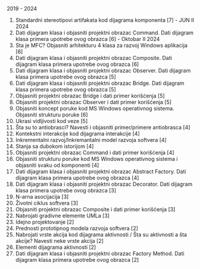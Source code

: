 2019 - 2024

1. Standardni stereotipovi artifakata kod dijagrama komponenta \[7] - JUN II 2024
2. Dati dijagram klasa i objasniti projektni obrazac Command. Dati dijagram klasa primera upotrebe ovog obrazca \[6] - Oktobar II 2024
3. Sta je MFC? Objasniti arhitekturu 4 klasa za razvoj Windows aplikacija \[6]
4. Dati dijagram klasa i objasniti projektni obrazac Composite. Dati dijagram klasa primera upotrebe ovog obrazca \[6]
5. Dati dijagram klasa i objasniti projektni obrazac Observer. Dati dijagram klasa primera upotrebe ovog obrazca \[5]
6. Dati dijagram klasa i objasniti projektni obrazac Bridge. Dati dijagram klasa primera upotrebe ovog obrazca \[5]
7. Objasniti projektni obrazac Bridge i dati primer korišćenja \[5]
8. Objasniti projektni obrazac Observer i dati primer korišćenja \[5]
9. Objasniti koncept poruke kod MS Windows operativnog sistema. Objasniti strukturu poruke \[6]
10. Ukrasi vidljivosti kod veze \[5]
11. Šta su to antiobrasci? Navesti i objasniti primer/primere antiobrasca \[4]
12. Kontekstni interakcije kod dijagrama interakcije \[4]
13. Inkrementalni razvoj/Inkremantalni model razvoja softvera \[4]
14. Stanja sa dubokom istorijom \[4]
15. Objasniti projektni obrazac Command i dati primer korišćenja \[4]
16. Objasniti strukturu poruke kod MS Windows operativnog sistema i objasniti svaku od komponenti \[4]
17. Dati dijagram klasa i objasniti projektni obrazac Abstract Factory. Dati dijagram klasa primera upotrebe ovog obrazca \[4]
18. Dati dijagram klasa i objasniti projektni obrazac Decorator. Dati dijagram klasa primera upotrebe ovog obrazca \[3]
19. N-arna asocijacija \[3]
20. Životni ciklus softvera \[3]
21. Objasniti projektni obrazac Composite i dati primer korišćenja \[3]
22. Nabrojati gradivne elemente UMLa \[3]
23. Idejno projektovanje \[2]
24. Prednosti prototipnog modela razvoja softvera \[2]
25. Nabrojati vrste akcija kod dijagrama aktivnosti / Šta su aktivnosti a šta akcije? Navesti neke vrste akcija \[2]
26. Elementi dijagrama aktivnosti \[2]
27. Dati dijagram klasa i objasniti projektni obrazac Factory Method. Dati dijagram klasa primera upotrebe ovog obrazca \[2]



